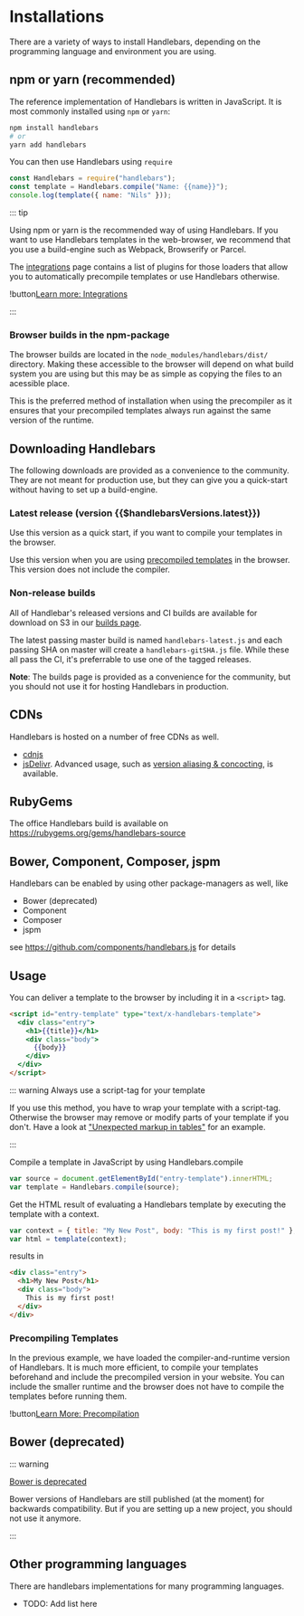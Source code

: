 # Installations

There are a variety of ways to install Handlebars, depending on the programming language and environment you are using.

## npm or yarn (recommended)

The reference implementation of Handlebars is written in JavaScript. It is most commonly installed using `npm` or
`yarn`:

```bash
npm install handlebars
# or
yarn add handlebars
```

You can then use Handlebars using `require`

```js
const Handlebars = require("handlebars");
const template = Handlebars.compile("Name: {{name}}");
console.log(template({ name: "Nils" }));
```

::: tip

Using npm or yarn is the recommended way of using Handlebars. If you want to use Handlebars templates in the
web-browser, we recommend that you use a build-engine such as Webpack, Browserify or Parcel.

The [integrations](integrations.md) page contains a list of plugins for those loaders that allow you to automatically
precompile templates or use Handlebars otherwise.

!button[Learn more: Integrations](integrations.md)

:::

### Browser builds in the npm-package

The browser builds are located in the `node_modules/handlebars/dist/` directory. Making these accessible to the browser
will depend on what build system you are using but this may be as simple as copying the files to an acessible place.

This is the preferred method of installation when using the precompiler as it ensures that your precompiled templates
always run against the same version of the runtime.

## Downloading Handlebars

The following downloads are provided as a convenience to the community. They are not meant for production use, but they
can give you a quick-start without having to set up a build-engine.

### Latest release (version {{$handlebarsVersions.latest}})

<DownloadHandlebars>

Use this version as a quick start, if you want to compile your templates in the browser.

</DownloadHandlebars>

<DownloadHandlebars :runtimeOnly="true">

Use this version when you are using [precompiled templates](precompilation.md) in the browser. This version does not
include the compiler.

</DownloadHandlebars>

### Non-release builds

All of Handlebar's released versions and CI builds are available for download on S3 in our
[builds page](https://com.s3.amazonaws.com/builds.handlebarsjs/bucket-listing.html?sort=lastmod&sortdir=desc).

The latest passing master build is named `handlebars-latest.js` and each passing SHA on master will create a
`handlebars-gitSHA.js` file. While these all pass the CI, it's preferrable to use one of the tagged releases.

**Note**: The builds page is provided as a convenience for the community, but you should not use it for hosting
Handlebars in production.

## CDNs

Handlebars is hosted on a number of free CDNs as well.

- [cdnjs](https://cdnjs.com/libraries/handlebars.js)
- [jsDelivr](http://www.jsdelivr.com/#!handlebarsjs). Advanced usage, such as
  [version aliasing & concocting](https://github.com/jsdelivr/jsdelivr#usage), is available.

## RubyGems

The office Handlebars build is available on https://rubygems.org/gems/handlebars-source

## Bower, Component, Composer, jspm

Handlebars can be enabled by using other package-managers as well, like

- Bower (deprecated)
- Component
- Composer
- jspm

see https://github.com/components/handlebars.js for details

## Usage

You can deliver a template to the browser by including it in a `<script>` tag.

```html
<script id="entry-template" type="text/x-handlebars-template">
  <div class="entry">
    <h1>{{title}}</h1>
    <div class="body">
      {{body}}
    </div>
  </div>
</script>
```

::: warning Always use a script-tag for your template

If you use this method, you have to wrap your template with a script-tag. Otherwise the browser may remove or modify
parts of your template if you don't. Have a look at
["Unexpected markup in tables"](https://html.spec.whatwg.org/multipage/parsing.html#unexpected-markup-in-tables) for an
example.

:::

Compile a template in JavaScript by using Handlebars.compile

```js
var source = document.getElementById("entry-template").innerHTML;
var template = Handlebars.compile(source);
```

Get the HTML result of evaluating a Handlebars template by executing the template with a context.

```js
var context = { title: "My New Post", body: "This is my first post!" };
var html = template(context);
```

results in

```html
<div class="entry">
  <h1>My New Post</h1>
  <div class="body">
    This is my first post!
  </div>
</div>
```

### Precompiling Templates

In the previous example, we have loaded the compiler-and-runtime version of Handlebars. It is much more efficient, to
compile your templates beforehand and include the precompiled version in your website. You can include the smaller
runtime and the browser does not have to compile the templates before running them.

!button[Learn More: Precompilation](precompilation.html)

## Bower (deprecated)

::: warning

[Bower is deprecated](https://bower.io/blog/2017/how-to-migrate-away-from-bower/)

Bower versions of Handlebars are still published (at the moment) for backwards compatibility. But if you are setting up
a new project, you should not use it anymore.

:::

## Other programming languages

There are handlebars implementations for many programming languages.

- TODO: Add list here
